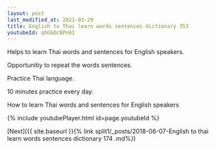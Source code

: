 ```yaml
---
layout: post
last_modified_at: 2021-03-29
title: English to Thai learn words sentences dictionary 353 
youtubeId: qhGbOcBPn6I
---
```

 
 
Helps to learn Thai words and sentences for English speakers.

Opportunitiy to repeat the words sentences. 

Practice Thai language. 
 
10 minutes practice every day. 
 
How to learn Thai words and sentences for English speakers 
 
{% include youtubePlayer.html id=page.youtubeId %}
 
 
[Next]({{ site.baseurl }}{% link  split1/_posts/2018-06-07-English to thai learn words sentences dictionary 174 .md%})
 
